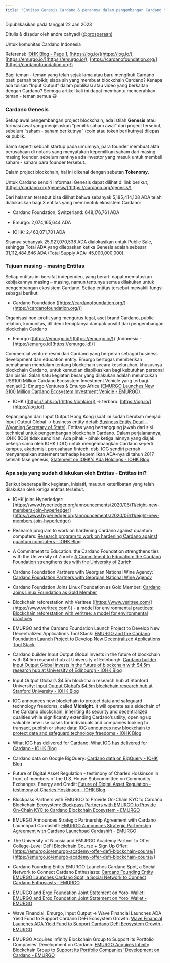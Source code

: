 ```yaml
---
title: "Entitas Genesis Cardano & perannya dalam pengembangan Cardano "
---
```


Dipublikasikan pada tanggal 22 Jan 2023

Ditulis & disadur oleh andre cahyadi ([@prosperaan](https://forum.cardano.org/u/prosperaan))

Untuk komunitas Cardano Indonesia

Referensi: [IOHK Blog - Page 1](https://iohk.io/en/blog/), [https://iog.io/](https://iog.io/), [https://emurgo.io/](https://emurgo.io/), [https://cardanofoundation.org/](https://cardanofoundation.org/)


Bagi teman - teman yang telah sejak lama atau baru mengikuti Cardano pasti pernah terpikir, siapa sih yang membuat blockchain Cardano? Kenapa ada tulisan “Input Output” dalam publikasi atau video yang berkaitan dengan Cardano? Semoga artikel kali ini dapat membantu mencerahkan teman - teman semua :smiley:

### Cardano Genesis

Setiap awal pengembangan project blockchain, ada istilah **Genesis** atau formasi awal yang menjelaskan “pemilik saham awal” dari project tersebut, sebelum “saham - saham berikutnya” (coin atau token berikutnya) dilepas ke publik.

Sama seperti sebuah startup pada umumnya, para founder membuat akta perusahaan di notaris yang menyatakan kepemilikan saham dari masing - masing founder, sebelum nantinya ada investor yang masuk untuk membeli saham - saham para founder tersebut.

Dalam project blockchain, hal ini dikenal dengan sebutan **Tokenomy.**

Untuk Cardano sendiri informasi Genesis dapat dilihat di link berikut, [https://cardano.org/genesis/](https://cardano.org/genesis/)

Dari halaman tersebut bisa dilihat bahwa sebanyak 5,185,414,108 ADA telah dialokasikan bagi 3 entitas yang membentuk ekosistem Cardano:

*   Cardano Foundation, Switzerland: 648,176,761 ADA

*   Emurgo: 2,074,165,644 ADA

*   IOHK: 2,463,071,701 ADA


Sisanya sebanyak 25,927,070,538 ADA dialokasikan untuk Public Sale, sehingga Total ADA yang dilepaskan ketika Genesis adalah sebesar 31,112,484,646 ADA (Total Supply ADA: 45,000,000,000).

### Tujuan masing – masing Entitas

Setiap entitas ini bersifat independen, yang berarti dapat memutuskan kebijakannya masing – masing, namun tentunya semua dilakukan untuk pengembangan ekosistem Cardano. Setiap entitas tersebut mewakili fungsi sebagai berikut:

*   Cardano Foundation ([https://cardanofoundation.org/](https://cardanofoundation.org/))

Organisasi non-profit yang mengurus legal, aset brand Cardano, public relation, komunitas, dll demi terciptanya dampak positif dari pengembangan blockchain Cardano

*   Emurgo ([https://emurgo.io/](https://emurgo.io/)) \[Indonesia - [https://emurgo.id](https://emurgo.id)\]

Commercial venture resmi dari Cardano yang berperan sebagai business development dan education entity. Emurgo bertugas memberikan pemahaman mendalam tentang blockchain secara keseluruhan, khususnya blockchain Cardano, untuk kemudian diaplikasikan bagi kebutuhan personal dan bisnis.
Salah satu kegiatan besar yang dilakukan adalah meluncukan US$100 Million Cardano Ecosystem Investment Vehicle yang terbagi menjadi 2: Emurgo Ventures & Emurgo Africa ([EMURGO Launches New $100 Million Cardano Ecosystem Investment Vehicle - EMURGO](https://emurgo.io/emurgo-launches-new-100-million-cardano-ecosystem-investment-vehicle/)).

*   IOHK ([https://iohk.io/](https://iohk.io/)) → terbaru: [https://iog.io/](https://iog.io/)

Kepanjangan dari Input Output Hong Kong (saat ini sudah berubah menjadi Input Output Global → business entity detail: [Business Entity Detail - Wyoming Secretary of State](https://wyobiz.wyo.gov/Business/FilingDetails.aspx?eFNum=175132218037095200095213106049055229128086111018)). Entitas yang bertanggung jawab dari sisi technical untuk pengembangan blockchain Cardano. Dalam perjalanannya, IOHK (IOG) tidak sendirian. Ada pihak - pihak ketiga lainnya yang diajak bekerja sama oleh IOHK (IOG) untuk mengembangkan Cardano seperti kampus, akademisi, perusahaan fintech, dsb.
IOG sendiri pernah menyampaikan statement terhadap kepemilikan ADA-nya di tahun 2017 setelah fase genesis, [Statement on IOHK's Ada Holdings - IOHK Blog](https://iohk.io/en/blog/posts/2017/10/17/statement-on-iohks-ada-holdings/).

### Apa saja yang sudah dilakukan oleh Entitas - Entitas ini?

Berikut beberapa link kegiatan, inisiatif, maupun keterlibatan yang telah dilakukan oleh ketiga entitas tersebut.

*   IOHK joins Hyperledger: [https://www.hyperledger.org/announcements/2020/06/11/eight-new-members-join-hyperledger](https://www.hyperledger.org/announcements/2020/06/11/eight-new-members-join-hyperledger)

*   Research program to work on hardening Cardano against quantum computers: [Research program to work on hardening Cardano against quantum computers - IOHK Blog](https://iohk.io/en/blog/posts/2018/02/01/research-program-to-work-on-hardening-cardano-against-quantum-computers/)

*   A Commitment to Education: the Cardano Foundation strengthens ties with the University of Zurich: [A Commitment to Education: the Cardano Foundation strengthens ties with the University of Zurich](https://cardanofoundation.org/en/news/a-commitment-to-education-the-cardano-foundation-strengthens-ties-with-the-university-of-zurich/)

*   Cardano Foundation Partners with Georgian National Wine Agency: [Cardano Foundation Partners with Georgian National Wine Agency](https://cardanofoundation.org/en/news/cardano-foundation-partners-with-georgian-national-wine-agency/)

*   Cardano Foundation Joins Linux Foundation as Gold Member: [Cardano Joins Linux Foundation as Gold Member](https://u.today/cardano-joins-linux-foundation-as-gold-member)

*   Blockchain reforestation with Veritree ([https://www.veritree.com/](https://www.veritree.com/)) - a model for environmental practices: [Blockchain reforestation with veritree: a model for environmental practices](https://cardanofoundation.org/en/news/blockchain-reforestation-with-veritree-a-model-for-environmental-practices/)

*   EMURGO and the Cardano Foundation Launch Project to Develop New Decentralized Applications Tool Stack: [EMURGO and the Cardano Foundation Launch Project to Develop New Decentralized Applications Tool Stack](https://cardanofoundation.org/en/news/emurgo-and-the-cardano-foundation-launch-project-to-develop-new-decentralized-applications-tool-stack/)

*   Cardano builder Input Output Global invests in the future of blockchain with $4.5m research hub at University of Edinburgh: [Cardano builder Input Output Global invests in the future of blockchain with $4.5m research hub at University of Edinburgh - IOHK Blog](https://iohk.io/en/blog/posts/2022/11/18/cardano-builder-input-output-global-invests-in-the-future-of-blockchain-with-4-5m-research-hub-at-university-of-edinburgh/)

*   Input Output Global’s $4.5m blockchain research hub at Stanford University: [Input Output Global’s $4.5m blockchain research hub at Stanford University - IOHK Blog](https://iohk.io/en/blog/posts/2022/08/30/input-output-global-s-4-5m-blockchain-research-hub-at-stanford-university/)

*   IOG announces new blockchain to protect data and safeguard technology freedoms, called **Midnight**. It will operate as a sidechain of the Cardano blockchain, inheriting its security and decentralized qualities while significantly extending Cardano’s utility, opening up valuable new use cases for individuals and companies looking to transact, publish or share data: [IOG announces new blockchain to protect data and safeguard technology freedoms - IOHK Blog](https://iohk.io/en/blog/posts/2022/11/18/iog-announces-new-blockchain-to-protect-data-and-safeguard-technology-freedoms/)

*   What IOG has delivered for Cardano: [What IOG has delivered for Cardano - IOHK Blog](https://iohk.io/en/blog/posts/2022/11/18/what-iog-has-delivered-for-cardano/)

*   Cardano data on Google BigQuery: [Cardano data on BigQuery - IOHK Blog](https://iohk.io/en/blog/posts/2022/07/01/cardano-data-on-bigquery/)

*   Future of Digital Asset Regulation - testimony of Charles Hoskinson in front of members of the U.S. House Subcommittee on Commodity Exchanges, Energy and Credit: [Future of Digital Asset Regulation - testimony of Charles Hoskinson - IOHK Blog](https://iohk.io/en/blog/posts/2022/06/23/future-of-digital-asset-regulation-testimony-of-charles-hoskinson/)

*   Blockpass Partners with EMURGO to Provide On-Chain KYC to Cardano Blockchain Ecosystem: [Blockpass Partners with EMURGO to Provide On-Chain KYC to Cardano Blockchain Ecosystem - EMURGO](https://emurgo.io/blockpass-partners-with-emurgo-to-provide-on-chain-kyctm-to-cardano-blockchain-ecosystem/)

*   EMURGO Announces Strategic Partnership Agreement with Cardano Launchpad Cardashift: [EMURGO Announces Strategic Partnership Agreement with Cardano Launchpad Cardashift - EMURGO](https://emurgo.io/emurgo-announces-strategic-partnership-agreement-with-cardano-launchpad-cardashift/)

*   The University of Nicosia and EMURGO Academy Partner to Offer College-Level DeFi Blockchain Course + Sign Up Offer: [https://emurgo.io/emurgo-academy-offer-defi-blockchain-course/](https://emurgo.io/emurgo-academy-offer-defi-blockchain-course/)

*   Cardano Founding Entity EMURGO Launches Cardano Spot, a Social Network to Connect Cardano Enthusiasts: [Cardano Founding Entity EMURGO Launches Cardano Spot, a Social Network to Connect Cardano Enthusiasts - EMURGO](https://emurgo.io/cardano-founding-entity-emurgo-launches-cardano-spot/)

*   EMURGO and Ergo Foundation Joint Statement on Yoroi Wallet: [EMURGO and Ergo Foundation Joint Statement on Yoroi Wallet - EMURGO](https://emurgo.io/emurgo-and-ergo-foundation-joint-statement-on-yoroi-wallet/)

*   Wave Financial, Emurgo, Input Output → Wave Financial Launches ADA Yield Fund to Support Cardano DeFi Ecosystem Growth: [Wave Financial Launches ADA Yield Fund to Support Cardano DeFi Ecosystem Growth - EMURGO](https://emurgo.io/wave-financial-launches-ada-yield-fund-to-support-cardano-defi-ecosystem-growth/)

*   EMURGO Acquires Infinity Blockchain Group to Support its Portfolio Companies’ Development on Cardano: [EMURGO Acquires Infinity Blockchain Group to Support its Portfolio Companies' Development on Cardano - EMURGO](https://emurgo.io/emurgo-acquires-infinity-blockchain-group-to-support-its-portfolio-companies-development-on-cardano/)

